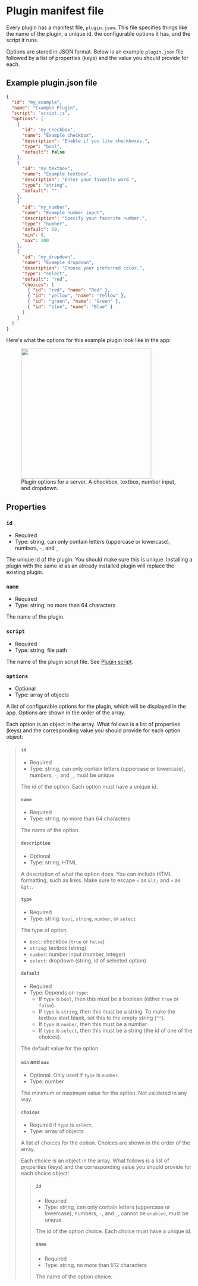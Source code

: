 # Plugin manifest file

Every plugin has a manifest file, `plugin.json`. This file specifies things like the name of the plugin, a unique id, the configurable options it has, and the script it runs.

Options are stored in JSON format. Below is an example `plugin.json` file followed by a list of properties (keys) and the value you should provide for each.

## Example plugin.json file

```json
{
  "id": "my_example",
  "name": "Example Plugin",
  "script": "script.js",
  "options": [
    {
      "id": "my_checkbox",
      "name": "Example checkbox",
      "description": "Enable if you like checkboxes.",
      "type": "bool",
      "default": false
    },
    {
      "id": "my_textbox",
      "name": "Example textbox",
      "description": "Enter your favorite word.",
      "type": "string",
      "default": ""
    },
    {
      "id": "my_number",
      "name": "Example number input",
      "description": "Specify your favorite number.",
      "type": "number",
      "default": 50,
      "min": 0,
      "max": 100
    },
    {
      "id": "my_dropdown",
      "name": "Example dropdown",
      "description": "Choose your preferred color.",
      "type": "select",
      "default": "red",
      "choices": [
        { "id": "red", "name": "Red" },
        { "id": "yellow", "name": "Yellow" },
        { "id": "green", "name": "Green" },
        { "id": "blue", "name": "Blue" }
      ]
    }
  ]
}
```

Here's what the options for this example plugin look like in the app:

<figure>
  <img src='/images/plugin_options.jpeg' style='width: 350px'>
  <figcaption>Plugin options for a server. A checkbox, textbox, number input, and dropdown.</figcaption>
</figure>

## Properties

### `id`
- Required
- Type: string, can only contain letters (uppercase or lowercase), numbers, `-`, and `_`

The unique id of the plugin. You should make sure this is unique. Installing a plugin with the same id as an already installed plugin will replace the existing plugin.

### `name`
- Required
- Type: string, no more than 64 characters

The name of the plugin.

### `script`
- Required
- Type: string, file path

The name of the plugin script file. See [Plugin script](plugin%20script.md).

### `options`
- Optional
- Type: array of objects

A list of configurable options for the plugin, which will be displayed in the app. Options are shown in the order of the array.

Each option is an object in the array. What follows is a list of properties (keys) and the corresponding value you should provide for each option object:

> #### `id`
> - Required
> - Type: string, can only contain letters (uppercase or lowercase), numbers, `-`, and `_`, must be unique
> 
> The id of the option. Each option must have a unique id.
> 
> #### `name`
> - Required
> - Type: string, no more than 64 characters
> 
> The name of the option.
> 
> #### `description`
> - Optional
> - Type: string, HTML
> 
> A description of what the option does. You can include HTML formatting, such as links. Make sure to escape `<` as `&lt;` and `>` as `&gt;`.
> 
> #### `type`
> - Required
> - Type: string: `bool`, `string`, `number`, or `select`
> 
> The type of option.
> 
> - `bool`: checkbox (`true` or `false`)
> - `string`: textbox (string)
> - `number`: number input (number, integer)
> - `select`: dropdown (string, id of selected option)
> 
> #### `default`
> - Required
> - Type: Depends on `type`:
>   - If `type` is `bool`, then this must be a boolean (either `true` or `false`).
>   - If `type` is `string`, then this must be a string. To make the textbox start blank, set this to the empty string (`""`).
>   - If `type` is `number`, then this must be a number.
>   - If `type` is `select`, then this must be a string (the id of one of the choices).
> 
> The default value for the option.
> 
> #### `min` and `max`
> - Optional. Only used if `type` is `number`.
> - Type: number
> 
> The minimum or maximum value for the option. Not validated in any way.
> 
> #### `choices`
> - Required if `type` is `select`.
> - Type: array of objects
> 
> A list of choices for the option. Choices are shown in the order of the array.
> 
> Each choice is an object in the array. What follows is a list of properties (keys) and the corresponding value you should provide for each choice object:
> 
>> ##### `id`
>> - Required
>> - Type: string, can only contain letters (uppercase or lowercase), numbers, `-`, and `_`, cannot be `enabled`, must be unique
>> 
>> The id of the option choice. Each choice must have a unique id.
>> 
>> ##### `name`
>> - Required
>> - Type: string, no more than 512 characters
>> 
>> The name of the option choice.